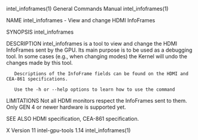 intel_infoframes(1)                                                                      General Commands Manual                                                                      intel_infoframes(1)

NAME
       intel_infoframes - View and change HDMI InfoFrames

SYNOPSIS
       intel_infoframes

DESCRIPTION
       intel_infoframes  is  a tool to view and change the HDMI InfoFrames sent by the GPU. Its main purpose is to be used as a debugging tool. In some cases (e.g., when changing modes) the Kernel will
       undo the changes made by this tool.

       Descriptions of the InfoFrame fields can be found on the HDMI and CEA-861 specifications.

       Use the -h or --help options to learn how to use the command

LIMITATIONS
       Not all HDMI monitors respect the InfoFrames sent to them. Only GEN 4 or newer hardware is supported yet.

SEE ALSO
       HDMI specification, CEA-861 specification.

X Version 11                                                                               intel-gpu-tools 1.14                                                                       intel_infoframes(1)
